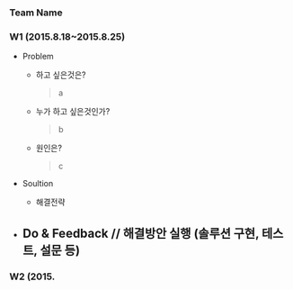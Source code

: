 ### Team Name

### W1 (2015.8.18~2015.8.25)
- Problem
  - 하고 싶은것은?
    > a
    
  - 누가 하고 싶은것인가?
    > b
    
  - 원인은?
    > c

- Soultion
  - 해결전략
    > 

- Do & Feedback // 해결방안 실행 (솔루션 구현, 테스트, 설문 등)
  - 

### W2 (2015.
